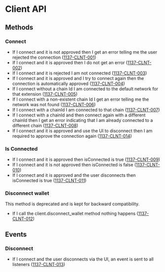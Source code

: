 # Client API

## Methods

### Connect

- If I connect and it is not approved then I get an error telling me the user rejected the connection (<a name="1137-CLNT-001" href="#1137-CLNT-001">1137-CLNT-001</a>)
- If I connect and it is approved then I do not get an error (<a name="1137-CLNT-002" href="#1137-CLNT-002">1137-CLNT-002</a>)
- If I connect and it is rejected I am not connected (<a name="1137-CLNT-003" href="#1137-CLNT-003">1137-CLNT-003</a>)
- If I connect and it is approved and I try to connect again then the connection is automatically approved (<a name="1137-CLNT-004" href="#1137-CLNT-004">1137-CLNT-004</a>)
- If I connect without a chain Id I am connected to the default network for that extension (<a name="1137-CLNT-005" href="#1137-CLNT-005">1137-CLNT-005</a>)
- If I connect with a non-existent chain Id I get an error telling me the network was not found (<a name="1137-CLNT-006" href="#1137-CLNT-006">1137-CLNT-006</a>)
- If I connect with a chainId I am connected to that chain (<a name="1137-CLNT-007" href="#1137-CLNT-007">1137-CLNT-007</a>)
- If I connect with a chainId and then connect again with a different chainId then I get an error indicating that I am already connected to a different chain (<a name="1137-CLNT-008" href="#1137-CLNT-008">1137-CLNT-008</a>)
- If I connect and it is approved and use the UI to disconnect then I am required to approve the connection again (<a name="1137-CLNT-014" href="#1137-CLNT-014">1137-CLNT-014</a>)

### Is Connected

- If I connect and it is approved then isConnected is true (<a name="1137-CLNT-009" href="#1137-CLNT-009">1137-CLNT-009</a>)
- If I connect and it is not approved then isConnected is false (<a name="1137-CLNT-010" href="#1137-CLNT-010">1137-CLNT-010</a>)
- If I connect and it is approved and the user disconnects then isConnected is true (<a name="1137-CLNT-011" href="#1137-CLNT-011">1137-CLNT-011</a>)

### Disconnect wallet

This method is deprecated and is kept for backward compatibility.

- If I call the client.disconnect_wallet method nothing happens (<a name="1137-CLNT-012" href="#1137-CLNT-012">1137-CLNT-012</a>)

## Events

### Disconnect

- If I connect and the user disconnects via the UI, an event is sent to all listeners (<a name="1137-CLNT-013" href="#1137-CLNT-013">1137-CLNT-013</a>)
